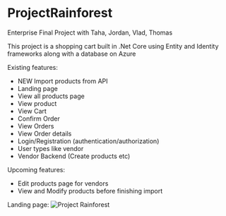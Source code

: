 # ProjectRainforest
Enterprise Final Project with Taha, Jordan, Vlad, Thomas

This project is a shopping cart built in .Net Core using Entity and Identity frameworks along with a database on Azure

Existing features:
* NEW Import products from API
* Landing page
* View all products page
* View product
* View Cart
* Confirm Order
* View Orders
* View Order details
* Login/Registration (authentication/authorization)
* User types like vendor
* Vendor Backend (Create products etc)

Upcoming features:
* Edit products page for vendors
* View and Modify products before finishing import

Landing page:
![Project Rainforest](https://cdn.discordapp.com/attachments/521722890463477770/791448470707372042/rainForest.png)
